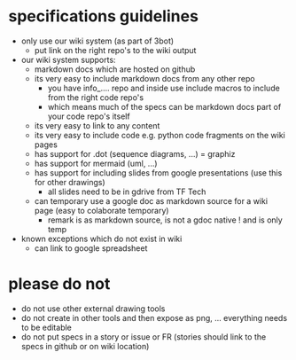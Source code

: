 
# specifications guidelines

- only use our wiki system (as part of 3bot)
    - put link on the right repo's to the wiki output
- our wiki system supports:
    - markdown docs which are hosted on github
    - its very easy to include markdown docs from any other repo 
        - you have info_.... repo and inside use include macros to include from the right code repo's
        - which means much of the specs can be markdown docs part of your code repo's itself
    - its very easy to link to any content
    - its very easy to include code e.g. python code fragments on the wiki pages
    - has support for .dot (sequence diagrams, ...) = graphiz
    - has support for mermaid (uml, ...)
    - has support for including slides from google presentations (use this for other drawings)
        - all slides need to be in gdrive from TF Tech
    - can temporary use a google doc as markdown source for a wiki page (easy to colaborate temporary)
        - remark is as markdown source, is not a gdoc native ! and is only temp
- known exceptions which do not exist in wiki
    - can link to google spreadsheet
    
    
# please do not

- do not use other external drawing tools
- do not create in other tools and then expose as png, ... everything needs to be editable
- do not put specs in a story or issue or FR (stories should link to the specs in github or on wiki location)

